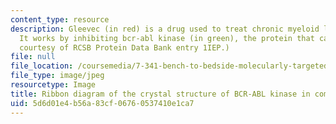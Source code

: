 ```yaml
---
content_type: resource
description: Gleevec (in red) is a drug used to treat chronic myeloid leukemia (CML).
  It works by inhibiting bcr-abl kinase (in green), the protein that causes CML. (Image
  courtesy of RCSB Protein Data Bank entry 1IEP.)
file: null
file_location: /coursemedia/7-341-bench-to-bedside-molecularly-targeted-therapies-in-blood-disorders-and-malignancy-fall-2009/5d6d01e4b56a83cf06760537410e1ca7_7-341f09-th.jpg
file_type: image/jpeg
resourcetype: Image
title: Ribbon diagram of the crystal structure of BCR-ABL kinase in complex with Gleevec
uid: 5d6d01e4-b56a-83cf-0676-0537410e1ca7
---
```

